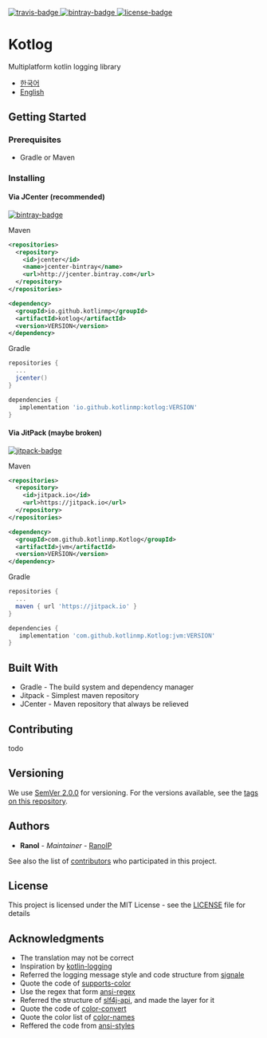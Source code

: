 [korean]: https://github.com/kotlinmp/Kotlog/blob/master/README.ko.md
[english]: https://github.com/kotlinmp/Kotlog/blob/master/README.md

[bintray-badge]: https://api.bintray.com/packages/ranol-github/maven/kotlog/images/download.svg
[bintray-url]: https://bintray.com/ranol-github/maven/kotlog
[jitpack-badge]: https://img.shields.io/jitpack/v/kotlinmp/Kotlog.svg
[jitpack-url]: https://jitpack.io/#kotlinmp/Kotlog

[license-badge]: https://img.shields.io/github/license/kotlinmp/Kotlog.svg
[license-url]: https://github.com/kotlinmp/Kotlog/blob/master/LICENSE

[travis-badge]: https://img.shields.io/travis/kotlinmp/Kotlog.svg
[travis-url]: https://travis-ci.org/kotlinmp/Kotlog

[ ![travis-badge][] ][travis-url]
[ ![bintray-badge][] ][bintray-url]
[ ![license-badge][] ][license-url]
# Kotlog

Multiplatform kotlin logging library

 * [한국어][korean]
 * [English][english]

## Getting Started

### Prerequisites
 * Gradle or Maven

### Installing

#### Via JCenter (recommended)

[ ![bintray-badge][] ][bintray-url]

Maven

```xml
<repositories>
  <repository>
    <id>jcenter</id>
    <name>jcenter-bintray</name>
    <url>http://jcenter.bintray.com</url>
  </repository>
</repositories>

<dependency>
  <groupId>io.github.kotlinmp</groupId>
  <artifactId>kotlog</artifactId>
  <version>VERSION</version>
</dependency>
```

Gradle

```gradle
repositories {
  ...
  jcenter()
}

dependencies {
   implementation 'io.github.kotlinmp:kotlog:VERSION'
}
```

#### Via JitPack (maybe broken)

[ ![jitpack-badge][] ][jitpack-url]

Maven

```xml
<repositories>
  <repository>
    <id>jitpack.io</id>
    <url>https://jitpack.io</url>
  </repository>
</repositories>

<dependency>
  <groupId>com.github.kotlinmp.Kotlog</groupId>
  <artifactId>jvm</artifactId>
  <version>VERSION</version>
</dependency>
```

Gradle

```gradle
repositories {
  ...
  maven { url 'https://jitpack.io' }
}

dependencies {
   implementation 'com.github.kotlinmp.Kotlog:jvm:VERSION'
}
```

## Built With

 * Gradle - The build system and dependency manager
 * Jitpack - Simplest maven repository
 * JCenter - Maven repository that always be relieved


## Contributing

todo

## Versioning

We use [SemVer 2.0.0](https://semver.org/) for versioning. For the versions available, see the [tags on this repository](https://github.com/kotlinmp/Kotlog/tags).

## Authors

 * **Ranol** - *Maintainer* - [RanolP](https://github.com/RanolP)

See also the list of [contributors](https://github.com/kotlinmp/Kotlog/contributors) who participated in this project.

## License

This project is licensed under the MIT License - see the [LICENSE](https://github.com/kotlinmp/Kotlog/blob/master/LICENSE) file for details

## Acknowledgments

 * The translation may not be correct
 * Inspiration by [kotlin-logging](https://github.com/MicroUtils/kotlin-logging)
 * Referred the logging message style and code structure from [signale](https://github.com/klauscfhq/signale)
 * Quote the code of [supports-color](https://github.com/chalk/supports-color)
 * Use the regex that form [ansi-regex](https://github.com/chalk/ansi-regex)
 * Referred the structure of [slf4j-api](https://www.slf4j.org/), and made the layer for it
 * Quote the code of [color-convert](https://github.com/qix-/color-convert)
 * Quote the color list of [color-names](https://github.com/jonathantneal/color-names)
 * Reffered the code from [ansi-styles](https://github.com/chalk/ansi-styles)
